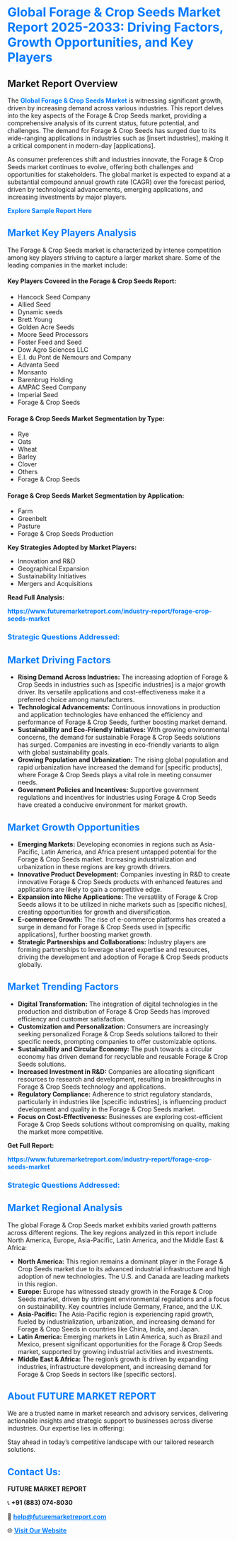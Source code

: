 <h1 style="color: #007BFF;">Global Forage & Crop Seeds Market Report 2025-2033: Driving Factors, Growth Opportunities, and Key Players</h1>

<section id="overview">
<h2>Market Report Overview</h2>
<p>The <a href="https://www.futuremarketreport.com/industry-report/forage-crop-seeds-market" style="color: #007BFF; text-decoration: none;"><strong>Global Forage & Crop Seeds Market</strong></a> is witnessing significant growth, driven by increasing demand across various industries. This report delves into the key aspects of the Forage & Crop Seeds market, providing a comprehensive analysis of its current status, future potential, and challenges. The demand for Forage & Crop Seeds has surged due to its wide-ranging applications in industries such as [insert industries], making it a critical component in modern-day [applications].</p>
<p>As consumer preferences shift and industries innovate, the Forage & Crop Seeds market continues to evolve, offering both challenges and opportunities for stakeholders. The global market is expected to expand at a substantial compound annual growth rate (CAGR) over the forecast period, driven by technological advancements, emerging applications, and increasing investments by major players.</p>
</section>

<section id="overview">
<p><a href="https://www.futuremarketreport.com/request-sample/reportId=110580" style="color: #007BFF; text-decoration: none;"><strong>Explore Sample Report Here</strong></a></p>
</section>

<section id="key-players">
<h2 style="color: #007BFF;">Market Key Players Analysis</h2>
<p>The Forage & Crop Seeds market is characterized by intense competition among key players striving to capture a larger market share. Some of the leading companies in the market include:</p>
<h4>Key Players Covered in the Forage & Crop Seeds Report:</h4>
<ul><li>Hancock Seed Company</li><li>Allied Seed</li><li>Dynamic seeds</li><li>Brett Young</li><li>Golden Acre Seeds</li><li>Moore Seed Processors</li><li>Foster Feed and Seed</li><li>Dow Agro Sciences LLC</li><li>E.I. du Pont de Nemours and Company</li><li>Advanta Seed</li><li>Monsanto</li><li>Barenbrug Holding</li><li>AMPAC Seed Company</li><li>Imperial Seed</li><li>Forage &amp; Crop Seeds</li></ul>
<h4>Forage & Crop Seeds Market Segmentation by Type:</h4>
<ul><li>Rye</li><li>Oats</li><li>Wheat</li><li>Barley</li><li>Clover</li><li>Others</li><li>Forage &amp; Crop Seeds</li></ul>

<h4>Forage & Crop Seeds Market Segmentation by Application:</h4>
<ul><li>Farm</li><li>Greenbelt</li><li>Pasture</li><li>Forage &amp; Crop Seeds Production</li></ul>
<p><strong>Key Strategies Adopted by Market Players:</strong></p>
<ul>
<li>Innovation and R&D</li>
<li>Geographical Expansion</li>
<li>Sustainability Initiatives</li>
<li>Mergers and Acquisitions</li>
</ul>
</section>

<section>
<p><strong>Read Full Analysis: </strong></p><a href="https://www.futuremarketreport.com/industry-report/forage-crop-seeds-market" style="color: #007BFF; text-decoration: none;"><strong>https://www.futuremarketreport.com/industry-report/forage-crop-seeds-market</strong></a>
<h3 style="color: #007BFF;">Strategic Questions Addressed:</h3>
</section>

<section id="driving-factors">
<h2 style="color: #007BFF;">Market Driving Factors</h2>
<ul>
<li><strong>Rising Demand Across Industries:</strong> The increasing adoption of Forage & Crop Seeds in industries such as [specific industries] is a major growth driver. Its versatile applications and cost-effectiveness make it a preferred choice among manufacturers.</li>
<li><strong>Technological Advancements:</strong> Continuous innovations in production and application technologies have enhanced the efficiency and performance of Forage & Crop Seeds, further boosting market demand.</li>
<li><strong>Sustainability and Eco-Friendly Initiatives:</strong> With growing environmental concerns, the demand for sustainable Forage & Crop Seeds solutions has surged. Companies are investing in eco-friendly variants to align with global sustainability goals.</li>
<li><strong>Growing Population and Urbanization:</strong> The rising global population and rapid urbanization have increased the demand for [specific products], where Forage & Crop Seeds plays a vital role in meeting consumer needs.</li>
<li><strong>Government Policies and Incentives:</strong> Supportive government regulations and incentives for industries using Forage & Crop Seeds have created a conducive environment for market growth.</li>
</ul>
</section>

<section id="growth-opportunities">
<h2 style="color: #007BFF;">Market Growth Opportunities</h2>
<ul>
<li><strong>Emerging Markets:</strong> Developing economies in regions such as Asia-Pacific, Latin America, and Africa present untapped potential for the Forage & Crop Seeds market. Increasing industrialization and urbanization in these regions are key growth drivers.</li>
<li><strong>Innovative Product Development:</strong> Companies investing in R&D to create innovative Forage & Crop Seeds products with enhanced features and applications are likely to gain a competitive edge.</li>
<li><strong>Expansion into Niche Applications:</strong> The versatility of Forage & Crop Seeds allows it to be utilized in niche markets such as [specific niches], creating opportunities for growth and diversification.</li>
<li><strong>E-commerce Growth:</strong> The rise of e-commerce platforms has created a surge in demand for Forage & Crop Seeds used in [specific applications], further boosting market growth.</li>
<li><strong>Strategic Partnerships and Collaborations:</strong> Industry players are forming partnerships to leverage shared expertise and resources, driving the development and adoption of Forage & Crop Seeds products globally.</li>
</ul>
</section>

<section id="trending-factors">
<h2 style="color: #007BFF;">Market Trending Factors</h2>
<ul>
<li><strong>Digital Transformation:</strong> The integration of digital technologies in the production and distribution of Forage & Crop Seeds has improved efficiency and customer satisfaction.</li>
<li><strong>Customization and Personalization:</strong> Consumers are increasingly seeking personalized Forage & Crop Seeds solutions tailored to their specific needs, prompting companies to offer customizable options.</li>
<li><strong>Sustainability and Circular Economy:</strong> The push towards a circular economy has driven demand for recyclable and reusable Forage & Crop Seeds solutions.</li>
<li><strong>Increased Investment in R&D:</strong> Companies are allocating significant resources to research and development, resulting in breakthroughs in Forage & Crop Seeds technology and applications.</li>
<li><strong>Regulatory Compliance:</strong> Adherence to strict regulatory standards, particularly in industries like [specific industries], is influencing product development and quality in the Forage & Crop Seeds market.</li>
<li><strong>Focus on Cost-Effectiveness:</strong> Businesses are exploring cost-efficient Forage & Crop Seeds solutions without compromising on quality, making the market more competitive.</li>
</ul>
</section>

<section>
<p><strong>Get Full Report: </strong></p><a href="https://www.futuremarketreport.com/industry-report/forage-crop-seeds-market" style="color: #007BFF; text-decoration: none;"><strong>https://www.futuremarketreport.com/industry-report/forage-crop-seeds-market</strong></a>
<h3 style="color: #007BFF;">Strategic Questions Addressed:</h3>
</section>


<section id="regional-analysis">
<h2 style="color: #007BFF;">Market Regional Analysis</h2>
<p>The global Forage & Crop Seeds market exhibits varied growth patterns across different regions. The key regions analyzed in this report include North America, Europe, Asia-Pacific, Latin America, and the Middle East & Africa:</p>
<ul>
<li><strong>North America:</strong> This region remains a dominant player in the Forage & Crop Seeds market due to its advanced industrial infrastructure and high adoption of new technologies. The U.S. and Canada are leading markets in this region.</li>
<li><strong>Europe:</strong> Europe has witnessed steady growth in the Forage & Crop Seeds market, driven by stringent environmental regulations and a focus on sustainability. Key countries include Germany, France, and the U.K.</li>
<li><strong>Asia-Pacific:</strong> The Asia-Pacific region is experiencing rapid growth, fueled by industrialization, urbanization, and increasing demand for Forage & Crop Seeds in countries like China, India, and Japan.</li>
<li><strong>Latin America:</strong> Emerging markets in Latin America, such as Brazil and Mexico, present significant opportunities for the Forage & Crop Seeds market, supported by growing industrial activities and investments.</li>
<li><strong>Middle East & Africa:</strong> The region’s growth is driven by expanding industries, infrastructure development, and increasing demand for Forage & Crop Seeds in sectors like [specific sectors].</li>
</ul>
</section>

<footer>
<h2 style="color: #007BFF;">About FUTURE MARKET REPORT</h2>
<p>We are a trusted name in market research and advisory services, delivering actionable insights and strategic support to businesses across diverse industries. Our expertise lies in offering:</p>

<p>Stay ahead in today’s competitive landscape with our tailored research solutions.</p>

<h2 style="color: #007BFF;">Contact Us:</h2>
<p><strong>FUTURE MARKET REPORT</strong></p>
<p>📞 <strong>+91 (883) 074-8030</strong></p>
<p>📧 <strong><a href="mailto:help@futuremarketreport.com" style="color: #007BFF;">help@futuremarketreport.com</a></strong></p>
<p>🌐 <strong><a href="https://www.futuremarketreport.com/" style="color: #007BFF;">Visit Our Website</a></strong></p>
</footer>